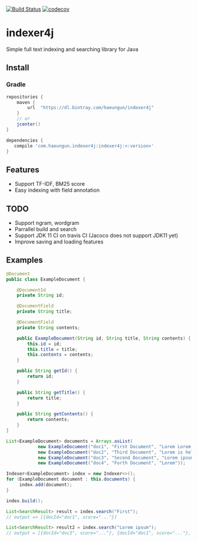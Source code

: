 [![Build Status](https://travis-ci.com/haeungun/indexer4j.svg?branch=master)](https://travis-ci.com/haeungun/indexer4j)
[![codecov](https://codecov.io/gh/haeungun/indexer4j/branch/master/graph/badge.svg)](https://codecov.io/gh/haeungun/indexer4j)

# indexer4j
 Simple full text indexing and searching library for Java

## Install
### Gradle
``` gradle
repositories {
    maven {
        url  "https://dl.bintray.com/haeungun/indexer4j"
    }
    // or
    jcenter()
}

dependencies {
   compile 'com.haeungun.indexer4j:indexer4j:<:version>'
}
```

## Features
- Support TF-IDF, BM25 score
- Easy indexing with field annotation

## TODO
- Support ngram, wordgram
- Parrallel build and search
- Support JDK 11 CI on travis CI (Jacoco does not support JDK11 yet)
- Improve saving and loading features

## Examples
```java
@Document
public class ExampleDocument {

    @DocumentId
    private String id;

    @DocumentField
    private String title;

    @DocumentField
    private String contents;

    public ExampleDocument(String id, String title, String contents) {
        this.id = id;
        this.title = title;
        this.contents = contents;
    }

    public String getId() {
        return id;
    }

    public String getTitle() {
        return title;
    }

    public String getContents() {
        return contents;
    }
}

List<ExampleDocument> documents = Arrays.asList(
            new ExampleDocument("doc1", "First Document", "Lorem Lorem Lorem Lorem Lorem"),
            new ExampleDocument("doc2", "Third Document", "Lorem is hello java python"),
            new ExampleDocument("doc3", "Second Document", "Lorem ipsum dolor"),
            new ExampleDocument("doc4", "Forth Document", "Lorem"));

Indexer<ExampleDocument> index = new Indexer<>();
for (ExampleDocument document : this.documents) {
     index.add(document);
}

index.build();

List<SearchResult> result = index.search("First");
// output => [{docId="doc1", score="..."}]

List<SearchResult> result2 = index.search("Lorem ipsum");
// output = [{docId="doc3", score="..."}, {docId="doc1", score="..."}, ...] 
```

